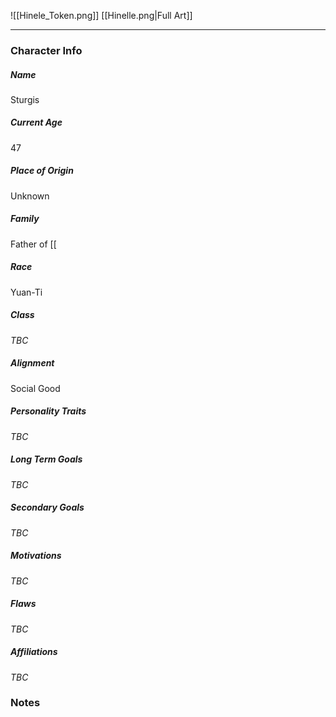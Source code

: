 ![[Hinele_Token.png]]
[[Hinelle.png|Full Art]]

---
### Character Info

##### Name 
Sturgis 

##### Current Age
47

##### Place of Origin
Unknown

##### Family
Father of [[

##### Race
Yuan-Ti

##### Class
*TBC*

##### Alignment
Social Good

##### Personality Traits
*TBC*

##### Long Term Goals
*TBC*

##### Secondary Goals
*TBC*

##### Motivations
*TBC*

##### Flaws
*TBC*

##### Affiliations
*TBC*

### Notes

